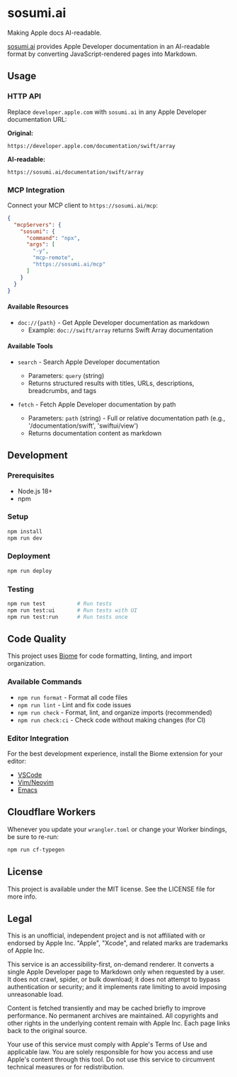 # sosumi.ai

Making Apple docs AI-readable.

[sosumi.ai](https://sosumi.ai) 
provides Apple Developer documentation in an AI-readable format 
by converting JavaScript-rendered pages into Markdown.

## Usage

### HTTP API

Replace `developer.apple.com` with `sosumi.ai` 
in any Apple Developer documentation URL:

**Original:**
```
https://developer.apple.com/documentation/swift/array
```

**AI-readable:**
```
https://sosumi.ai/documentation/swift/array
```

### MCP Integration

Connect your MCP client to `https://sosumi.ai/mcp`:

```json
{
  "mcpServers": {
    "sosumi": {
      "command": "npx",
      "args": [
        "-y",
        "mcp-remote",
        "https://sosumi.ai/mcp"
      ]
    }
  }
}
```

#### Available Resources

- `doc://{path}` - Get Apple Developer documentation as markdown
  - Example: `doc://swift/array` returns Swift Array documentation

#### Available Tools

- `search` - Search Apple Developer documentation
  - Parameters: `query` (string)
  - Returns structured results with titles, URLs, descriptions, breadcrumbs, and tags

- `fetch` - Fetch Apple Developer documentation by path
  - Parameters: `path` (string) - Full or relative documentation path (e.g., '/documentation/swift', 'swiftui/view')
  - Returns documentation content as markdown

## Development

### Prerequisites

- Node.js 18+
- npm

### Setup

```bash
npm install
npm run dev
```

### Deployment

```bash
npm run deploy
```

### Testing

```bash
npm run test          # Run tests
npm run test:ui       # Run tests with UI
npm run test:run      # Run tests once
```

## Code Quality

This project uses [Biome](https://biomejs.dev/) for 
code formatting, linting, and import organization.

### Available Commands

- `npm run format` - Format all code files
- `npm run lint` - Lint and fix code issues
- `npm run check` - Format, lint, and organize imports (recommended)
- `npm run check:ci` - Check code without making changes (for CI)

### Editor Integration

For the best development experience, install the Biome extension for your editor:
- [VSCode](https://marketplace.visualstudio.com/items?itemName=biomejs.biome)
- [Vim/Neovim](https://github.com/biomejs/biome/tree/main/editors/vim)
- [Emacs](https://github.com/biomejs/biome/tree/main/editors/emacs)

## Cloudflare Workers

Whenever you update your `wrangler.toml` or change your Worker bindings, be sure to re-run:

```bash
npm run cf-typegen
```

## License

This project is available under the MIT license.
See the LICENSE file for more info.

## Legal

This is an unofficial, independent project and is not affiliated with or endorsed by Apple Inc. "Apple", "Xcode", and related marks are trademarks of Apple Inc.

This service is an accessibility-first, on-demand renderer. It converts a single Apple Developer page to Markdown only when requested by a user. It does not crawl, spider, or bulk download; it does not attempt to bypass authentication or security; and it implements rate limiting to avoid imposing unreasonable load.

Content is fetched transiently and may be cached briefly to improve performance. No permanent archives are maintained. All copyrights and other rights in the underlying content remain with Apple Inc. Each page links back to the original source.

Your use of this service must comply with Apple's Terms of Use and applicable law. You are solely responsible for how you access and use Apple's content through this tool. Do not use this service to circumvent technical measures or for redistribution.
